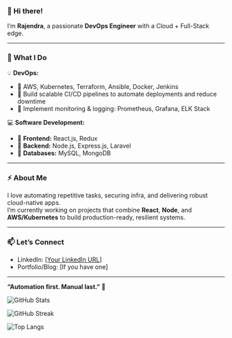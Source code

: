 ### 👋 Hi there!

I’m **Rajendra**, a passionate **DevOps Engineer** with a Cloud + Full-Stack edge.  

---

### 🚀 **What I Do**

💡 **DevOps:**  
- 🔹 AWS, Kubernetes, Terraform, Ansible, Docker, Jenkins  
- 🔹 Build scalable CI/CD pipelines to automate deployments and reduce downtime  
- 🔹 Implement monitoring & logging: Prometheus, Grafana, ELK Stack  

💻 **Software Development:**  
- 🔹 **Frontend:** React.js, Redux  
- 🔹 **Backend:** Node.js, Express.js, Laravel  
- 🔹 **Databases:** MySQL, MongoDB  

---

### ⚡ **About Me**

I love automating repetitive tasks, securing infra, and delivering robust cloud-native apps.  
I’m currently working on projects that combine **React**, **Node**, and **AWS/Kubernetes** to build production-ready, resilient systems.

---

### 📫 **Let’s Connect**

- LinkedIn: [[Your LinkedIn URL](https://www.linkedin.com/in/cloudwithrk/)]
- Portfolio/Blog: [If you have one]

---

**“Automation first. Manual last.”** 🚀


![GitHub Stats](https://github-readme-stats.vercel.app/api?username=rajendrakmr&theme=chartreuse-dark&hide_border=true&include_all_commits=true&count_private=true)

![GitHub Streak](https://github-readme-streak-stats.herokuapp.com/?user=rajendrakmr&theme=chartreuse-dark&hide_border=true)

![Top Langs](https://github-readme-stats.vercel.app/api/top-langs/?username=rajendrakmr&theme=chartreuse-dark&hide_border=true&include_all_commits=true&count_private=true&layout=compact)



 
 
